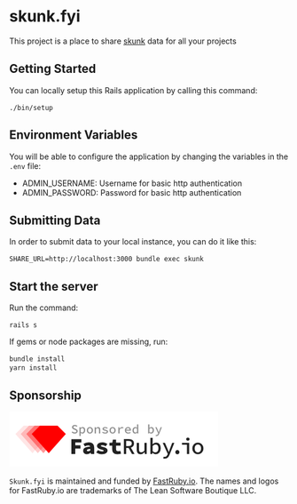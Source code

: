 # skunk.fyi

This project is a place to share [skunk](https://github.com/fastruby/skunk) data for all your projects

## Getting Started

You can locally setup this Rails application by calling this command:

```
./bin/setup
```

## Environment Variables

You will be able to configure the application by changing the variables in the
`.env` file:

- ADMIN_USERNAME: Username for basic http authentication
- ADMIN_PASSWORD: Password for basic http authentication

## Submitting Data

In order to submit data to your local instance, you can do it like this:

```
SHARE_URL=http://localhost:3000 bundle exec skunk
```

## Start the server

Run the command:

```
rails s
```

If gems or node packages are missing, run:

```
bundle install
yarn install
```

## Sponsorship

![FastRuby.io | Rails Upgrade Services](https://github.com/fastruby/skunk.fyi/raw/main/app/assets/images/fastruby-logo.png)


`Skunk.fyi` is maintained and funded by [FastRuby.io](https://fastruby.io). The names and logos for FastRuby.io are trademarks of The Lean Software Boutique LLC.
